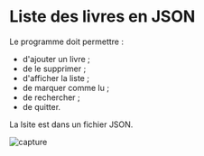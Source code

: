 # **Liste des livres en JSON**

Le programme doit permettre : 
* d'ajouter un livre ;
* de le supprimer ;
* d'afficher la liste ;
* de marquer comme lu ;
* de rechercher ;
* de quitter.

La lsite est dans un fichier JSON.

![capture](../src/screenshots/jsonList.png)